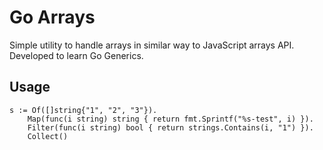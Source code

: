 # Go Arrays

Simple utility to handle arrays in similar way to JavaScript arrays API.  
Developed to learn Go Generics.

## Usage
```
s := Of([]string{"1", "2", "3"}).
    Map(func(i string) string { return fmt.Sprintf("%s-test", i) }).
    Filter(func(i string) bool { return strings.Contains(i, "1") }).
    Collect()
```
